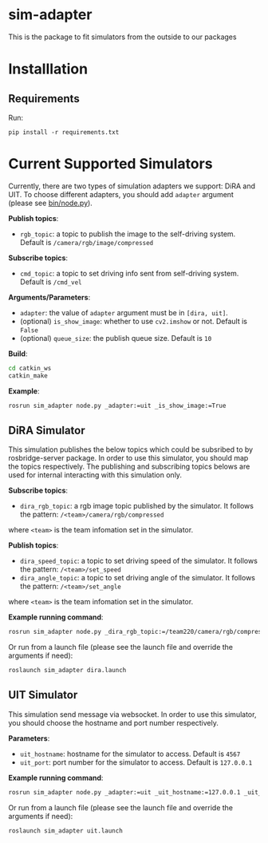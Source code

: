 # sim-adapter
This is the package to fit simulators from the outside to our packages

# Installlation

## Requirements

Run:
```
pip install -r requirements.txt
```

# Current Supported Simulators

Currently, there are two types of simulation adapters we support: DiRA and UIT. To choose different adapters, you should add `adapter` argument (please see [bin/node.py](bin/node.py)).

**Publish topics**:
- `rgb_topic`: a topic to publish the image to the self-driving system. Default is `/camera/rgb/image/compressed`

**Subscribe topics**:
- `cmd_topic`: a topic to set driving info sent from self-driving system. Default is `/cmd_vel`

**Arguments/Parameters**:
- `adapter`: the value of `adapter` argument must be in `[dira, uit]`.
- (optional) `is_show_image`: whether to use `cv2.imshow` or not. Default is `False`
- (optional) `queue_size`: the publish queue size. Default is `10`

**Build**:
```bash
cd catkin_ws
catkin_make
```

**Example**:
```bash
rosrun sim_adapter node.py _adapter:=uit _is_show_image:=True
```


## DiRA Simulator

This simulation publishes the below topics which could be subsribed to by rosbridge-server package. In order to use this simulator, you should map the topics respectively.
The publishing and subscribing topics belows are used for internal interacting with this simulation only.

**Subscribe topics**:
- `dira_rgb_topic`: a rgb image topic published by the simulator. It follows the pattern: `/<team>/camera/rgb/compressed`

where `<team>` is the team infomation set in the simulator.

**Publish topics**:
- `dira_speed_topic`: a topic to set driving speed of the simulator. It follows the pattern: `/<team>/set_speed`
- `dira_angle_topic`: a topic to set driving angle of the simulator. It follows the pattern: `/<team>/set_angle`

where `<team>` is the team infomation set in the simulator.

**Example running command**:
```bash
rosrun sim_adapter node.py _dira_rgb_topic:=/team220/camera/rgb/compressed _dira_speed_topic:=/team220/set_speed _dira_angle_topic:=/team220/set_angle _rgb_topic:=/camera/rgb/image/compressed _is_show_image:=true
```

Or run from a launch file (please see the launch file and override the arguments if need):
```bash
roslaunch sim_adapter dira.launch
```

## UIT Simulator

This simulation send message via websocket. In order to use this simulator, you should choose the hostname and port number respectively.

**Parameters**:
- `uit_hostname`: hostname for the simulator to access. Default is `4567`
- `uit_port`: port number for the simulator to access. Default is `127.0.0.1`

**Example running command**:
```bash
rosrun sim_adapter node.py _adapter:=uit _uit_hostname:=127.0.0.1 _uit_port:=4567 _is_show_image:=True
```

Or run from a launch file (please see the launch file and override the arguments if need):
```bash
roslaunch sim_adapter uit.launch
```